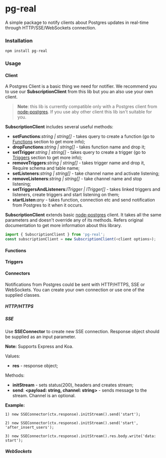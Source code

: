 # pg-real
A simple package to notify clients about Postgres updates in real-time through HTTP/SSE/WebSockets connection.

### Installation

```npm install pg-real```

### Usage

#### Client

A Postgres Client is a basic thing we need for notifier. We recommend you to use our **SubscriptionClient** from this lib but you an also use your own client.

> **Note**: this lib is currently compatible only with a Postgres client from [node-postgres](https://github.com/brianc/node-postgres). If you use aby other client this lib isn't suitable for you.

**SubscriptionClient** includes several useful methods:
* **setFunctions**:*string | string[]* - takes query to create a function (go to [Functions](#functions) section to get more info);
* **dropFunctions**:*string | string[]* - takes function name and drop it;
* **setTrigger**:*string | string[]* - takes query to create a trigger (go to [Triggers](#triggers) section to get more info);
* **removeTriggers**:*string | string[]* - takes trigger name and drop it, Require schema and table name;
* **setListeners**:*string | string[]* - take channel name and activate listening;
* **removeListeners**:*string | string[]* - take channel name and stop listening;
* **setTriggersAndListeners**:*ITrigger | ITrigger[]* - takes linked triggers and listeners, create triggers and start listening on them;
* **startListen**:*any* - takes function, connection etc and send notification from Postgres to it when it occurs.

**SubscriptionClient** extends basic [node-postgres](https://github.com/brianc/node-postgres) client. It takes all the same parameters and doesn't override any of its methods. Refers original documentation to get more information about this library.

```javascript
import { SubscriptionClient } from 'pg-real';
const subscriptionClient = new SubscriptionClient(<client options>);
```

#### Functions

#### Triggers

#### Connectors

Notifications from Postgres could be sent with HTTP/HTTPS, SSE or WebSockets. You can create your own connection or use one of the supplied classes.

##### HTTP/HTTPS



##### SSE

Use **SSEConnector** to create new SSE connection. Response object should be supplied as an input parameter. 

**Note:** Supports Express and Koa.

Values:
* **res** - response object;

Methods:
* **initStream** - sets status(200), headers and creates stream;
* **send**: **<payload: string, channel: string>** - sends message to the stream. Channel is an optional.

**Example:**
````
1) new SSEConnector(ctx.response).initStream().send('start');

2) new SSEConnector(ctx.response).initStream().send('start', 'after_insert_users');

3) new SSEConnector(ctx.response).initStream().res.body.write('data: start');
````

##### WebSockets


